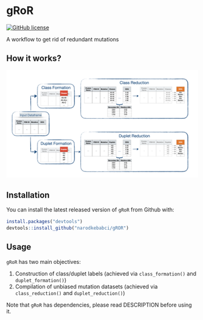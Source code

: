 # gRoR
[![GitHub license](https://img.shields.io/github/license/narodkebabci/gRoR?style=plastic)](https://github.com/narodkebabci/gRoR/blob/main/LICENSE)

A workflow to get rid of redundant mutations

## How it works?

![](https://github.com/narodkebabci/gRoR/blob/media/w.png)
    
## Installation

You can install the latest released version of `gRoR` from Github with:

```R
install.packages("devtools")
devtools::install_github("narodkebabci/gROR")
```

## Usage

`gRoR` has two main objectives:

1. Construction of class/duplet labels (achieved via `class_formation()` and `duplet_formation()`)
2. Compilation of unbiased mutation datasets (achieved via `class_reduction()` and `duplet_reduction()`)

Note that `gRoR` has dependencies, please read DESCRIPTION before using it. 

